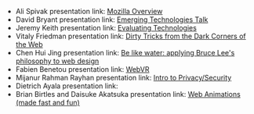 - Ali Spivak presentation link: [Mozilla Overview]()
- David Bryant presentation link: [Emerging Technologies Talk](https://docs.google.com/presentation/d/1N9NqtCYvfFbE6TPQDe46RTOr_y2U7AFvuHpITw1-3N8/edit?ts=59c5b4fe)
- Jeremy Keith presentation link: [Evaluating Technologies](https://adactio.com/articles/12839)
- Vitaly Friedman presentation link: [Dirty Tricks from the Dark Corners of the Web](https://www.dropbox.com/s/bdijlssdcudosng/mozilla-roadshow.pdf?dl=0)
- Chen Hui Jing presentation link: [Be like water: applying Bruce Lee's philosophy to web design](https://www.chenhuijing.com/slides/moz-roadshow-2017/)
- Fabien Benetou presentation link: [WebVR](http://fabien.benetou.fr/Testing/DevRoadShow2017HongKong?action=reveal)
- Mijanur Rahman Rayhan presentation link: [Intro to Privacy/Security](https://docs.google.com/presentation/d/18XTsqLo0L8Pq-8_UoBdbwUkptl1OJdcYemTc3SlmGw0/edit?usp=sharing)
- Dietrich Ayala presentation link: []()
- Brian Birtles and Daisuke Akatsuka presentation link: [Web Animations (made fast and fun)](https://docs.google.com/presentation/d/1ehMBjVklHEmdgD39Mi3fz-dfDBmw5vB7YBlXCs-SKfM/)
